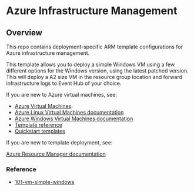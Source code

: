 # Azure Infrastructure Management
## **Overview**
This repo contains deployment-specific ARM template configurations for Azure infrastructure management.

This template allows you to deploy a simple Windows VM using a few different options for the Windows version, using the latest patched version. This will deploy a A2 size VM in the resource group location and forward infrastructure logs to Event Hub of your choice.

If you are new to Azure virtual machines, see:

- [Azure Virtual Machines](https://azure.microsoft.com/services/virtual-machines/).
- [Azure Linux Virtual Machines documentation](https://docs.microsoft.com/azure/virtual-machines/linux/)
- [Azure Windows Virtual Machines documentation](https://docs.microsoft.com/azure/virtual-machines/windows/)
- [Template reference](https://docs.microsoft.com/azure/templates/microsoft.compute/allversions)
- [Quickstart templates](https://azure.microsoft.com/resources/templates/?resourceType=Microsoft.Compute&pageNumber=1&sort=Popular)

If you are new to template deployment, see:

[Azure Resource Manager documentation](https://docs.microsoft.com/azure/azure-resource-manager/)

### **Reference**

- [101-vm-simple-windows](https://github.com/Azure/azure-quickstart-templates/tree/master/101-vm-simple-windows)